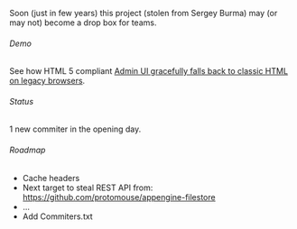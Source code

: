 Soon (just in few years) this project (stolen from Sergey Burma) may (or may not) become a drop box for teams.

###### Demo
See how HTML 5 compliant [Admin UI gracefully falls back to classic HTML on legacy browsers](http://kaipzubko.appspot.com/get/5639445604728832/admin-ui-v1.png).

###### Status
  1 new commiter in the opening day.

###### Roadmap
- Cache headers
- Next target to steal REST API from: https://github.com/protomouse/appengine-filestore
- ...
- Add Commiters.txt
